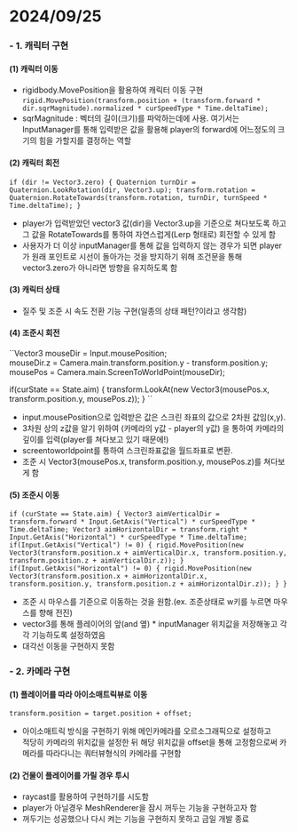 # 2024/09/25

### - 1. 캐릭터 구현
#### (1) 캐릭터 이동 <br>
- rigidbody.MovePosition을 활용하여 캐릭터 이동 구현 <br>
  ``rigid.MovePosition(transform.position + (transform.forward * dir.sqrMagnitude).normalized *
  curSpeedType * Time.deltaTime);``
- sqrMagnitude : 벡터의 길이(크기)를 파악하는데에 사용. 여기서는 InputManager를 통해 입력받은 값을 활용해 player의 forward에 어느정도의 크기의 힘을 가할지를 결정하는 역할

#### (2) 캐릭터 회전
`` if (dir != Vector3.zero)
{
    Quaternion turnDir = Quaternion.LookRotation(dir, Vector3.up);
    transform.rotation = Quaternion.RotateTowards(transform.rotation, turnDir, turnSpeed * Time.deltaTime);
}
``
- player가 입력받았던 vector3 값(dir)을 Vector3.up을 기준으로 쳐다보도록 하고 그 값을 RotateTowards를 통하여 자연스럽게(Lerp 형태로) 회전할 수 있게 함
- 사용자가 더 이상 inputManager를 통해 값을 입력하지 않는 경우가 되면 player가 원래 포인트로 시선이 돌아가는 것을 방지하기 위해 조건문을 통해 vector3.zero가 아니라면 방향을 유지하도록 함

#### (3) 캐릭터 상태
- 질주 및 조준 시 속도 전환 기능 구현(일종의 상태 패턴?이라고 생각함)

#### (4) 조준시 회전
``Vector3 mouseDir = Input.mousePosition;                                      
mouseDir.z = Camera.main.transform.position.y - transform.position.y;
mousePos = Camera.main.ScreenToWorldPoint(mouseDir);

if(curState == State.aim) 
{
    transform.LookAt(new Vector3(mousePos.x, transform.position.y, mousePos.z));
} ``
- input.mousePosition으로 입력받은 값은 스크린 좌표의 값으로 2차원 값임(x,y).
- 3차원 상의 z값을 알기 위하여 (카메라의 y값 - player의 y값) 을 통하여 카메라의 깊이를 입력(player를 쳐다보고 있기 때문에!)
- screentoworldpoint를 통하여 스크린좌표값을 월드좌표로 변환.
- 조준 시 Vector3(mousePos.x, transform.position.y, mousePos.z)를 쳐다보게 함

#### (5) 조준시 이동
``
if (curState == State.aim)
{
    Vector3 aimVerticalDir = transform.forward * Input.GetAxis("Vertical") * curSpeedType * Time.deltaTime;
    Vector3 aimHorizontalDir = transform.right * Input.GetAxis("Horizontal") * curSpeedType * Time.deltaTime;
    if(Input.GetAxis("Vertical") != 0)
    {
        rigid.MovePosition(new Vector3(transform.position.x + aimVerticalDir.x, transform.position.y, transform.position.z + aimVerticalDir.z));
    }
    if(Input.GetAxis("Horizontal") != 0)
    {
        rigid.MovePosition(new Vector3(transform.position.x + aimHorizontalDir.x, transform.position.y, transform.position.z + aimHorizontalDir.z));
    }
}
``
- 조준 시 마우스를 기준으로 이동하는 것을 원함.(ex. 조준상태로 w키를 누르면 마우스를 향해 전진)
- vector3를 통해 플레이어의 앞(and 옆) * inputManager 위치값을 저장해놓고 각각 기능하도록 설정하였음
- 대각선 이동을 구현하지 못함

### - 2. 카메라 구현
#### (1) 플레이어를 따라 아이소매트릭뷰로 이동
``
transform.position = target.position + offset;
``
- 아이소매트릭 방식을 구현하기 위해 메인카메라를 오르소그래픽으로 설정하고 <br> 적당히 카메라의 위치값을 설정한 뒤 해당 위치값을 offset을 통해 고정함으로써  카메라를 따라다니는 쿼터뷰형식의 카메라를 구현함

#### (2) 건물이 플레이어를 가릴 경우 투시
- raycast를 활용하여 구현하기를 시도함
- player가 아닐경우 MeshRenderer을 잠시 꺼두는 기능을 구현하고자 함
- 꺼두기는 성공했으나 다시 켜는 기능을 구현하지 못하고 금일 개발 종료
